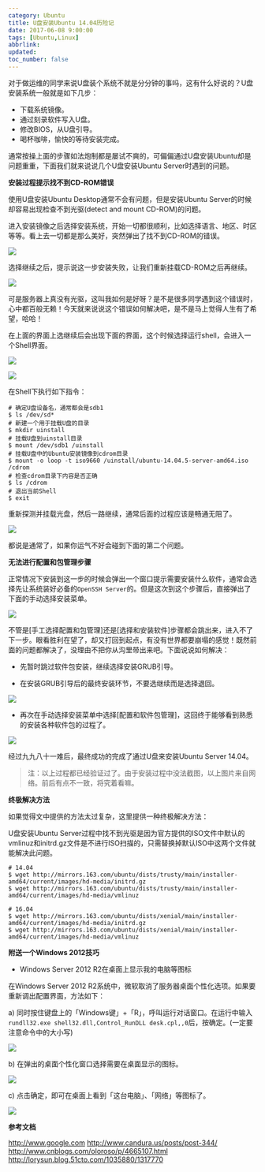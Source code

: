```yaml
---
category: Ubuntu
title: U盘安装Ubuntu 14.04历险记
date: 2017-06-08 9:00:00
tags: [Ubuntu,Linux]
abbrlink:
updated:
toc_number: false
---
```


对于做运维的同学来说U盘装个系统不就是分分钟的事吗，这有什么好说的？U盘安装系统一般就是如下几步：

- 下载系统镜像。
- 通过刻录软件写入U盘。
- 修改BIOS，从U盘引导。
- 喝杯咖啡，愉快的等待安装完成。

通常按操上面的步骤如法炮制都是屡试不爽的，可偏偏通过U盘安装Ubuntu却是问题重重，下面我们就来说说几个U盘安装Ubuntu Server时遇到的问题。

<!-- more -->

**安装过程提示找不到CD-ROM错误**

使用U盘安装Ubuntu Desktop通常不会有问题，但是安装Ubuntu Server的时候却容易出现检查不到光驱(detect and mount CD-ROM)的问题。

进入安装镜像之后选择安装系统，开始一切都很顺利，比如选择语言、地区、时区等等。看上去一切都是那么美好，突然弹出了找不到CD-ROM的错误。

![](https://www.hi-linux.com/img/linux/uinstall1.png)


选择继续之后，提示说这一步安装失败，让我们重新挂载CD-ROM之后再继续。

![](https://www.hi-linux.com/img/linux/uinstall2.png)

可是服务器上真没有光驱，这叫我如何是好呀？是不是很多同学遇到这个错误时，心中都百般无赖！今天就来说说这个错误如何解决吧，是不是马上觉得人生有了希望，哈哈！


在上面的界面上选继续后会出现下面的界面，这个时候选择运行shell，会进入一个Shell界面。

![](https://www.hi-linux.com/img/linux/uinstall3.png)

![](https://www.hi-linux.com/img/linux/uinstall4.png)

在Shell下执行如下指令：

```
# 确定U盘设备名，通常都会是sdb1
$ ls /dev/sd*
# 新建一个用于挂载U盘的目录
$ mkdir uinstall
# 挂载U盘到uinstall目录
$ mount /dev/sdb1 /uinstall
# 挂载U盘中的Ubuntu安装镜像到cdrom目录
$ mount -o loop -t iso9660 /uinstall/ubuntu-14.04.5-server-amd64.iso /cdrom
# 检查cdrom目录下内容是否正确
$ ls /cdrom
# 退出当前Shell
$ exit
```

重新探测并挂载光盘，然后一路继续，通常后面的过程应该是畅通无阻了。

![](https://www.hi-linux.com/img/linux/uinstall5.png)

都说是通常了，如果你运气不好会碰到下面的第二个问题。

**无法进行配置和包管理步骤**

正常情况下安装到这一步的时候会弹出一个窗口提示需要安装什么软件，通常会选择先让系统装好必备的`OpenSSH Server`的。但是这次到这个步骤后，直接弹出了下面的手动选择安装菜单。

![](https://www.hi-linux.com/img/linux/uinstall6.jpg)

不管是[手工选择配置和包管理]还是[选择和安装软件]步骤都会跳出来，进入不了下一步。眼看胜利在望了，却又打回到起点，有没有世界都要崩塌的感觉！既然前面的问题都解决了，没理由不把你从沟里带出来吧。下面说说如何解决：

- 先暂时跳过软件包安装，继续选择安装GRUB引导。

- 在安装GRUB引导后的最终安装环节，不要选继续而是选择退回。

![](https://www.hi-linux.com/img/linux/uinstall7.jpg)

- 再次在手动选择安装菜单中选择[配置和软件包管理]，这回终于能够看到熟悉的安装各种软件包的过程了。

![](https://www.hi-linux.com/img/linux/uinstall8.jpg)


经过九九八十一难后，最终成功的完成了通过U盘来安装Ubuntu Server 14.04。

> 注：以上过程都已经验证过了。由于安装过程中没法截图，以上图片来自网络。前后有点不一致，将究着看嘛。

**终极解决方法**

如果觉得文中提供的方法太过复杂，这里提供一种终极解决方法：

U盘安装Ubuntu Server过程中找不到光驱是因为官方提供的ISO文件中默认的vmlinuz和initrd.gz文件是不进行ISO扫描的，只需替换掉默认ISO中这两个文件就能解决此问题。

```
# 14.04
$ wget http://mirrors.163.com/ubuntu/dists/trusty/main/installer-amd64/current/images/hd-media/initrd.gz
$ wget http://mirrors.163.com/ubuntu/dists/trusty/main/installer-amd64/current/images/hd-media/vmlinuz

# 16.04
$ wget http://mirrors.163.com/ubuntu/dists/xenial/main/installer-amd64/current/images/hd-media/initrd.gz
$ wget http://mirrors.163.com/ubuntu/dists/xenial/main/installer-amd64/current/images/hd-media/vmlinuz
```

**附送一个Windows 2012技巧**

- Windows Server 2012 R2在桌面上显示我的电脑等图标

在Windows Server 2012 R2系统中，微软取消了服务器桌面个性化选项。如果要重新调出配置界面，方法如下：

a) 同时按住键盘上的「Windows键」+「R」，呼叫运行对话窗口。在运行中输入`rundll32.exe shell32.dll,Control_RunDLL desk.cpl,,0`后，按确定。(一定要注意命令中的大小写)

![](https://www.hi-linux.com/img/linux/uinstall9.jpg)

b) 在弹出的桌面个性化窗口选择需要在桌面显示的图标。

![](https://www.hi-linux.com/img/linux/uinstall10.jpg)

c) 点击确定，即可在桌面上看到「这台电脑」、「网络」等图标了。　

![](https://www.hi-linux.com/img/linux/uinstall11.jpg)

**参考文档**

http://www.google.com
http://www.candura.us/posts/post-344/
http://www.cnblogs.com/oloroso/p/4665107.html
http://lorysun.blog.51cto.com/1035880/1317770
